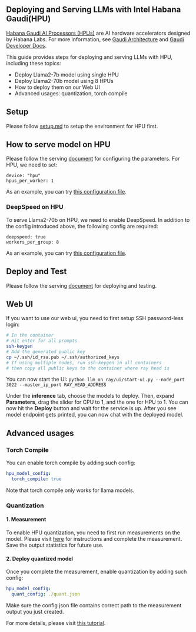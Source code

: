 ## Deploying and Serving LLMs with Intel Habana Gaudi(HPU)
[Habana Gaudi AI Processors (HPUs)](https://habana.ai) are AI hardware accelerators designed by Habana Labs. For more information, see [Gaudi Architecture](https://docs.habana.ai/en/latest/Gaudi_Overview/index.html) and [Gaudi Developer Docs](https://developer.habana.ai/).

This guide provides steps for deploying and serving LLMs with HPU, including these topics:

* Deploy Llama2-7b model using single HPU
* Deploy Llama2-70b model using 8 HPUs
* How to deploy them on our Web UI
* Advanced usages: quantization, torch compile

## Setup
Please follow [setup.md](setup.md) to setup the environment for HPU first.

## How to serve model on HPU
Please follow the serving [document](serve.md#configure-deploying-parameters) for configuring the parameters. For HPU, we need to set:

```
device: "hpu"
hpus_per_worker: 1
```

As an example, you can try [this configuration file](../llm_on_ray/inference/models/hpu/llama-2-7b-chat-hf-hpu.yaml).

### DeepSpeed on HPU

To serve Llama2-70b on HPU, we need to enable DeepSpeed. In addition to the config introduced above, the following config are required:

```
deepspeed: true
workers_per_group: 8
```

As an example, you can try [this configuration file](../llm_on_ray/inference/models/hpu/llama-2-70b-chat-hf-hpu.yaml).

## Deploy and Test
Please follow the serving [document](serve.md#deploy-the-model) for deploying and testing.

## Web UI

If you want to use our web ui, you need to first setup SSH password-less login:

```bash
# In the container
# Hit enter for all prompts
ssh-keygen
# Add the generated public key 
cp ~/.ssh/id_rsa.pub ~/.ssh/authorized_keys
# If using multiple nodes, run ssh-keygen in all containers
# then copy all public keys to the container where ray head is
```

You can now start the UI: `python llm_on_ray/ui/start-ui.py --node_port 3022 --master_ip_port RAY_HEAD_ADDRESS`

Under the **inference** tab, choose the models to deploy. Then, expand **Parameters**, drag the slider for CPU to 1, and the one for HPU to 1. You can now hit the **Deploy** button and wait for the service is up. After you see model endpoint gets printed, you can now chat with the deployed model.

## Advanced usages
### Torch Compile
You can enable torch compile by adding such config:
```yaml
hpu_model_config:
  torch_compile: true
```
Note that torch compile only works for llama models.

### Quantization

#### 1. Measurement
To enable HPU quantization, you need to first run measurements on the model. Please visit [here](https://github.com/huggingface/optimum-habana/tree/main/examples/text-generation#running-with-fp8) for instructions and complete the measurement. Save the output statistics for future use.

#### 2. Deploy quantized model
Once you complete the measurement, enable quantization by adding such config:
```yaml
hpu_model_config:
  quant_config: ./quant.json
```
Make sure the config json file contains correct path to the measurement output you just created.

For more details, please visit [this tutorial](https://docs.habana.ai/en/latest/PyTorch/Inference_on_PyTorch/Inference_Using_FP8.html).